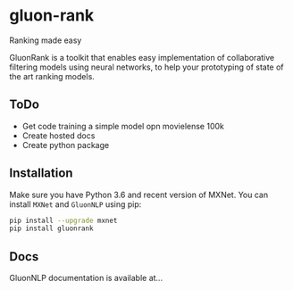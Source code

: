 # gluon-rank
Ranking made easy

GluonRank is a toolkit that enables easy implementation of collaborative filtering models using neural networks, to help your prototyping of state of the art ranking models.


## ToDo

- Get code training a simple model opn movielense 100k
- Create hosted docs
- Create python package

## Installation

Make sure you have Python 3.6 and recent version of MXNet.
You can install ``MXNet`` and ``GluonNLP`` using pip:

```bash
pip install --upgrade mxnet
pip install gluonrank
```

## Docs

GluonNLP documentation is available at...


